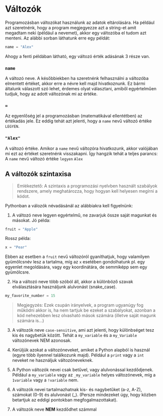 # Változók

Programozásban változókat használunk az adatok eltárolására. Ha például azt szeretnénk, hogy a program megjegyezze azt a string-et amit megadtam neki (például a nevemet), akkor egy változóba el tudom azt menteni. Az alábbi sorban láthatunk erre egy példát:

```python
name = "Alex"
```

Ahogy a fenti példában látható, egy változó érték adásának 3 része van.

### `name` 
A változó neve. A későbbiekben ha szeretnénk felhasználni a változóba elmentett értéket, akkor erre a névre kell majd hivatkoznunk. Ez bármi általunk válaszott szó lehet, érdemes olyat választani, amiből egyértelműen tudjuk, hogy az adott változónak mi az értéke.

### `=`
Az egyenlőség jel a programozásban (matematikával ellentétben) az értékadás jele. Ez eddig tehát azt jelenti, hogy a `name` nevű változó értéke `LEGYEN`. 

### `"Alex"`
A változó értéke. Amikor a `name` nevű változóra hivatkozunk, akkor valójában mi ezt az értéket szeretnénk visszakapni.
Így hangzik tehát a teljes parancs: </br>
A `name` nevű változó értéke `legyen` `Alex`


## A változók szintaxisa
> Emlékeztető: A szintaxis a programozási nyelvben használt szabályok rendszere, amely meghatározza, hogy hogyan kell helyesen megírni a kódot.

Pythonban a válozók névadásánál az alábbiakra kell figyelnünk:
1. A változó neve legyen egyértelmű, ne zavarjuk össze saját magunkat és másokat.
  Jó példa:
  ```python
  fruit = "Apple"
  ```
  Rossz példa:
  ```python
  x = "Pear"
  ```
Ebben az esetben a `fruit` nevű változóról gyaníthatjuk, hogy valamilyen gyümölcsnév lesz a tartalma, míg az `x` esetében gondolhatunk pl. egy egyenlet megoldására, vagy egy koordinátára, de semmiképp sem egy gyümölcsre.
   
2. Ha a változó neve több szóból áll, akkor a különböző szavak elválasztására használjunk alulvonást (snake_case).

```python
my_favorite_number = 15
```

> Megjegyzés: Ezek csupán irányelvek, a program ugyanúgy fog működni akkor is, ha nem tartjuk be ezeket a szabályokat, azonban a kód nehezebben lesz olvasható mások számára (illetve saját magunk számára is...)

3. A változók neve `case-sensitive`, ami azt jelenti, hogy különbséget tesz kis és nagybetűk között.
Tehát a `my_variable` és a `my_Variable` változónevek NEM azonosak.

4. Kerüljük azokat a változóneveket, amiket a Python alapból is használ (egyre több ilyennel találkozunk majd). Például a `print` vagy a `int` neveket ne használjuk változóneveknek.

5. A Python változók nevei csak betűvel, vagy alulvonással kezdődjenek. Például a `my_variable` vagy az `_my_variable` helyes változónevek, míg a `1variable` vagy a `!variable` nem.

6. A változók nevei tartalmazhatnak kis- és nagybetűket (a-z, A-Z), számokat (0-9) és alulvonást (_). (Persze mindezeket úgy, hogy közben betartjuk az eddigi pontokban megfogalmazottakat).
    
7. A változók neve **NEM** kezdődhet számmal